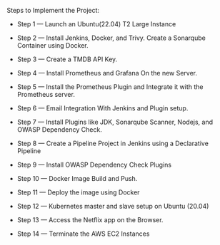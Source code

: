 Steps to Implement the Project:

- Step 1 — Launch an Ubuntu(22.04) T2 Large Instance

- Step 2 — Install Jenkins, Docker, and Trivy. Create a Sonarqube Container using Docker.

- Step 3 — Create a TMDB API Key.

- Step 4 — Install Prometheus and Grafana On the new Server.

- Step 5 — Install the Prometheus Plugin and Integrate it with the Prometheus server.

- Step 6 — Email Integration With Jenkins and Plugin setup.

- Step 7 — Install Plugins like JDK, Sonarqube Scanner, Nodejs, and OWASP Dependency Check.

- Step 8 — Create a Pipeline Project in Jenkins using a Declarative Pipeline

- Step 9 — Install OWASP Dependency Check Plugins

- Step 10 — Docker Image Build and Push.

- Step 11 — Deploy the image using Docker
- Step 12 — Kubernetes master and slave setup on Ubuntu (20.04)

- Step 13 — Access the Netflix app on the Browser.

- Step 14 — Terminate the AWS EC2 Instances
